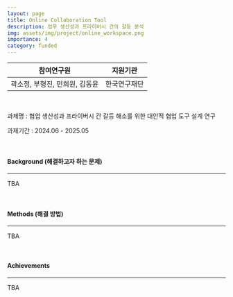 ```yaml
---
layout: page
title: Online Collaboration Tool
description: 업무 생산성과 프라이버시 간의 갈등 분석
img: assets/img/project/online_workspace.png
importance: 4
category: funded
---
```


| 참여연구원 | 지원기관 |
| --- | --- |
| 곽소정, 부형진, 민희원, 김동윤 | 한국연구재단|

<br>

과제명 : 협업 생산성과 프라이버시 간 갈등 해소를 위한 대안적 협업 도구 설계 연구

과제기간 : 2024.06 - 2025.05

<br>

#### Background (해결하고자 하는 문제)

---

TBA

<br>

#### Methods (해결 방법)

---

TBA

<br>

#### Achievements

---

TBA


